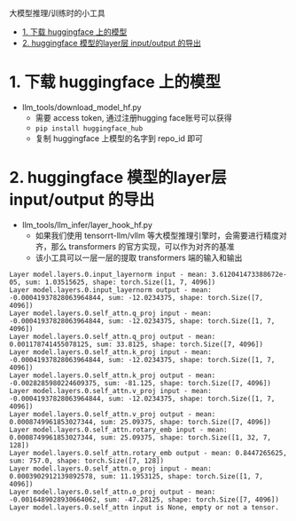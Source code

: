 大模型推理/训练时的小工具

- [1. 下载 huggingface 上的模型](#1-下载-huggingface-上的模型)
- [2. huggingface 模型的layer层 input/output 的导出](#2-huggingface-模型的layer层-inputoutput-的导出)


# 1. 下载 huggingface 上的模型 
- llm_tools/download_model_hf.py
  - 需要 access token, 通过注册hugging face账号可以获得
  - `pip install huggingface_hub`
  - 复制 huggingface 上模型的名字到 repo_id 即可

# 2. huggingface 模型的layer层 input/output 的导出

- llm_tools/llm_infer/layer_hook_hf.py
  - 如果我们使用 tensorrt-llm/vllm 等大模型推理引擎时，会需要进行精度对齐，那么 transformers 的官方实现，可以作为对齐的基准
  - 该小工具可以一层一层的提取 transformers 端的输入和输出


```
Layer model.layers.0.input_layernorm input - mean: 3.612041473388672e-05, sum: 1.03515625, shape: torch.Size([1, 7, 4096])
Layer model.layers.0.input_layernorm output - mean: -0.00041937828063964844, sum: -12.0234375, shape: torch.Size([7, 4096])
Layer model.layers.0.self_attn.q_proj input - mean: -0.00041937828063964844, sum: -12.0234375, shape: torch.Size([1, 7, 4096])
Layer model.layers.0.self_attn.q_proj output - mean: 0.001178741455078125, sum: 33.8125, shape: torch.Size([7, 4096])
Layer model.layers.0.self_attn.k_proj input - mean: -0.00041937828063964844, sum: -12.0234375, shape: torch.Size([1, 7, 4096])
Layer model.layers.0.self_attn.k_proj output - mean: -0.0028285980224609375, sum: -81.125, shape: torch.Size([7, 4096])
Layer model.layers.0.self_attn.v_proj input - mean: -0.00041937828063964844, sum: -12.0234375, shape: torch.Size([1, 7, 4096])
Layer model.layers.0.self_attn.v_proj output - mean: 0.0008749961853027344, sum: 25.09375, shape: torch.Size([7, 4096])
Layer model.layers.0.self_attn.rotary_emb input - mean: 0.0008749961853027344, sum: 25.09375, shape: torch.Size([1, 32, 7, 128])
Layer model.layers.0.self_attn.rotary_emb output - mean: 0.8447265625, sum: 757.0, shape: torch.Size([7, 128])
Layer model.layers.0.self_attn.o_proj input - mean: 0.0003902912139892578, sum: 11.1953125, shape: torch.Size([1, 7, 4096])
Layer model.layers.0.self_attn.o_proj output - mean: -0.0016489028930664062, sum: -47.28125, shape: torch.Size([7, 4096])
Layer model.layers.0.self_attn input is None, empty or not a tensor.
```